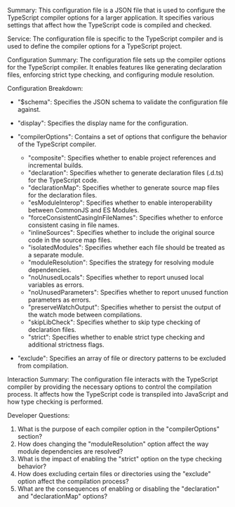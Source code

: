Summary:
This configuration file is a JSON file that is used to configure the TypeScript compiler options for a larger application. It specifies various settings that affect how the TypeScript code is compiled and checked.

Service:
The configuration file is specific to the TypeScript compiler and is used to define the compiler options for a TypeScript project.

Configuration Summary:
The configuration file sets up the compiler options for the TypeScript compiler. It enables features like generating declaration files, enforcing strict type checking, and configuring module resolution.

Configuration Breakdown:
- "$schema": Specifies the JSON schema to validate the configuration file against.
- "display": Specifies the display name for the configuration.
- "compilerOptions": Contains a set of options that configure the behavior of the TypeScript compiler.
  - "composite": Specifies whether to enable project references and incremental builds.
  - "declaration": Specifies whether to generate declaration files (.d.ts) for the TypeScript code.
  - "declarationMap": Specifies whether to generate source map files for the declaration files.
  - "esModuleInterop": Specifies whether to enable interoperability between CommonJS and ES Modules.
  - "forceConsistentCasingInFileNames": Specifies whether to enforce consistent casing in file names.
  - "inlineSources": Specifies whether to include the original source code in the source map files.
  - "isolatedModules": Specifies whether each file should be treated as a separate module.
  - "moduleResolution": Specifies the strategy for resolving module dependencies.
  - "noUnusedLocals": Specifies whether to report unused local variables as errors.
  - "noUnusedParameters": Specifies whether to report unused function parameters as errors.
  - "preserveWatchOutput": Specifies whether to persist the output of the watch mode between compilations.
  - "skipLibCheck": Specifies whether to skip type checking of declaration files.
  - "strict": Specifies whether to enable strict type checking and additional strictness flags.

- "exclude": Specifies an array of file or directory patterns to be excluded from compilation.

Interaction Summary:
The configuration file interacts with the TypeScript compiler by providing the necessary options to control the compilation process. It affects how the TypeScript code is transpiled into JavaScript and how type checking is performed.

Developer Questions:
1. What is the purpose of each compiler option in the "compilerOptions" section?
2. How does changing the "moduleResolution" option affect the way module dependencies are resolved?
3. What is the impact of enabling the "strict" option on the type checking behavior?
4. How does excluding certain files or directories using the "exclude" option affect the compilation process?
5. What are the consequences of enabling or disabling the "declaration" and "declarationMap" options?